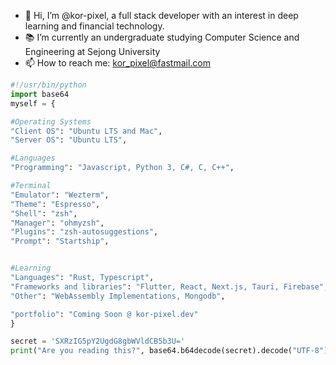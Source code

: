 - 👋 Hi, I’m @kor-pixel, a full stack developer with an interest in deep learning and financial technology.
- 📚 I’m currently an undergraduate studying Computer Science and Engineering at Sejong University
- 📫 How to reach me: kor_pixel@fastmail.com


```python
#!/usr/bin/python
import base64
myself = {

#Operating Systems
"Client OS": "Ubuntu LTS and Mac",
"Server OS": "Ubuntu LTS",

#Languages
"Programming": "Javascript, Python 3, C#, C, C++",

#Terminal
"Emulator": "Wezterm",
"Theme": "Espresso",
"Shell": "zsh",
"Manager": "ohmyzsh",
"Plugins": "zsh-autosuggestions",
"Prompt": "Startship",


#Learning
"Languages": "Rust, Typescript",
"Frameworks and libraries": "Flutter, React, Next.js, Tauri, Firebase",
"Other": "WebAssembly Implementations, Mongodb",

"portfolio": "Coming Soon @ kor-pixel.dev"
}

secret = 'SXRzIG5pY2UgdG8gbWVldCB5b3U='
print("Are you reading this?", base64.b64decode(secret).decode("UTF-8"))
```
